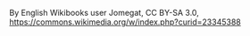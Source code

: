 By ​English Wikibooks user Jomegat, CC BY-SA 3.0, https://commons.wikimedia.org/w/index.php?curid=23345388
